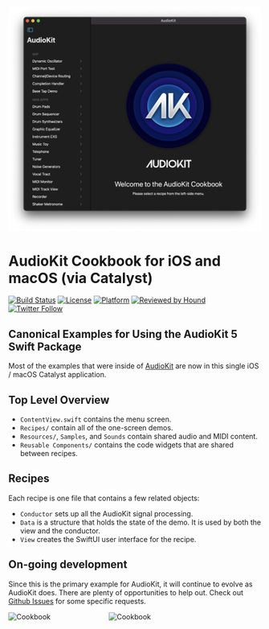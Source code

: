 <img src="images/CookbookMac.png" alt="Cookbook" />

# AudioKit Cookbook for iOS and macOS (via Catalyst)

[![Build Status](https://github.com/AudioKit/Cookbook/workflows/CI/badge.svg)](https://github.com/AudioKit/Cookbook/actions?query=workflow%3ACI)
[![License](https://img.shields.io/cocoapods/l/AudioKit.svg?style=flat)](https://github.com/AudioKit/AudioKit/blob/v5-main/LICENSE)
[![Platform](https://img.shields.io/cocoapods/p/AudioKit.svg?style=flat)](https://github.com/AudioKit/Cookbook/wiki)
[![Reviewed by Hound](https://img.shields.io/badge/Reviewed_by-Hound-8E64B0.svg)](https://houndci.com)
[![Twitter Follow](https://img.shields.io/twitter/follow/AudioKitPro.svg?style=social)](http://twitter.com/AudioKitPro)

## Canonical Examples for Using the AudioKit 5 Swift Package

Most of the examples that were inside of [AudioKit](https://github.com/AudioKit/AudioKit/) are now in this single iOS / macOS Catalyst application.

## Top Level Overview

* `ContentView.swift` contains the menu screen.
* `Recipes/` contain all of the one-screen demos.
* `Resources/`, `Samples`, and `Sounds` contain shared audio and MIDI content.
* `Reusable Components/` contains the code widgets that are shared between recipes.

## Recipes

Each recipe is one file that contains a few related objects:

* `Conductor` sets up all the AudioKit signal processing.
* `Data` is a structure that holds the state of the demo. It is used by both the view and the conductor.
* `View` creates the SwiftUI user interface for the recipe.

## On-going development

Since this is the primary example for AudioKit, it will continue to evolve as AudioKit does. There are plenty of opportunities to help out.
Check out [Github Issues](https://github.com/AudioKit/Cookbook/issues) for some specific requests.

<img src="https://github.com/AudioKit/Cookbook/blob/develop/images/Cookbook.png" alt="Cookbook" width="200" align=left />
<img src="https://github.com/AudioKit/Cookbook/blob/develop/images/Cookbook2.png" alt="Cookbook" width="200"/>
